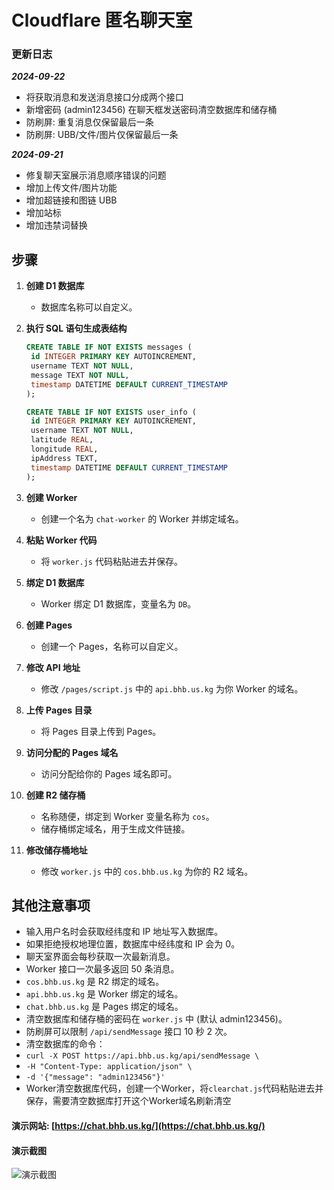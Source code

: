 # Cloudflare 匿名聊天室

### 更新日志

***2024-09-22***
- 将获取消息和发送消息接口分成两个接口
- 新增密码 (admin123456) 在聊天框发送密码清空数据库和储存桶
- 防刷屏: 重复消息仅保留最后一条
- 防刷屏: UBB/文件/图片仅保留最后一条

***2024-09-21***
- 修复聊天室展示消息顺序错误的问题
- 增加上传文件/图片功能
- 增加超链接和图链 UBB
- 增加站标
- 增加违禁词替换

## 步骤

1. **创建 D1 数据库**
   - 数据库名称可以自定义。

2. **执行 SQL 语句生成表结构**
      ```sql
   CREATE TABLE IF NOT EXISTS messages (
       id INTEGER PRIMARY KEY AUTOINCREMENT,
       username TEXT NOT NULL,
       message TEXT NOT NULL,
       timestamp DATETIME DEFAULT CURRENT_TIMESTAMP
   );

   CREATE TABLE IF NOT EXISTS user_info (
       id INTEGER PRIMARY KEY AUTOINCREMENT,
       username TEXT NOT NULL,
       latitude REAL,
       longitude REAL,
       ipAddress TEXT,
       timestamp DATETIME DEFAULT CURRENT_TIMESTAMP
   );
3. **创建 Worker**
   - 创建一个名为 `chat-worker` 的 Worker 并绑定域名。

4. **粘贴 Worker 代码**
   - 将 `worker.js` 代码粘贴进去并保存。

5. **绑定 D1 数据库**
   - Worker 绑定 D1 数据库，变量名为 `DB`。

6. **创建 Pages**
   - 创建一个 Pages，名称可以自定义。

7. **修改 API 地址**
   - 修改 `/pages/script.js` 中的 `api.bhb.us.kg` 为你 Worker 的域名。

8. **上传 Pages 目录**
   - 将 Pages 目录上传到 Pages。

9. **访问分配的 Pages 域名**
   - 访问分配给你的 Pages 域名即可。

10. **创建 R2 储存桶**
    - 名称随便，绑定到 Worker 变量名称为 `cos`。
    - 储存桶绑定域名，用于生成文件链接。

11. **修改储存桶地址**
    - 修改 `worker.js` 中的 `cos.bhb.us.kg` 为你的 R2 域名。

## 其他注意事项
- 输入用户名时会获取经纬度和 IP 地址写入数据库。
- 如果拒绝授权地理位置，数据库中经纬度和 IP 会为 0。
- 聊天室界面会每秒获取一次最新消息。
- Worker 接口一次最多返回 50 条消息。
- `cos.bhb.us.kg` 是 R2 绑定的域名。
- `api.bhb.us.kg` 是 Worker 绑定的域名。
- `chat.bhb.us.kg` 是 Pages 绑定的域名。
- 清空数据库和储存桶的密码在 `worker.js` 中 (默认 admin123456)。
- 防刷屏可以限制 `/api/sendMessage` 接口 10 秒 2 次。
- 清空数据库的命令：
- `curl -X POST https://api.bhb.us.kg/api/sendMessage \`
- `-H "Content-Type: application/json" \`
- `-d '{"message": "admin123456"}'`
- Worker清空数据库代码，创建一个Worker，将`clearchat.js`代码粘贴进去并保存，需要清空数据库打开这个Worker域名刷新清空


#### **演示网站: [https://chat.bhb.us.kg/](https://chat.bhb.us.kg/)**
#### **演示截图**

![演示截图](https://github.com/BsaLee/cf_niming_chatroom/blob/main/1726857751514.jpg)
